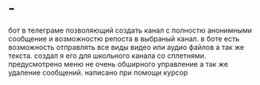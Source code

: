 # -
бот в телеграме позволяющий создать канал с полностю анонимными сообщение и возможностю репоста в выбраный канал. в боте есть возможность отправлять все виды видео или аудио файлов а так же текста. создал я его для школьного канала со сплетнями. предусмотрено меню не очень обширного управление а так же удаление сообщений. написано при помощи курсор
